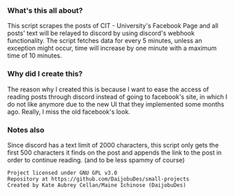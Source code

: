 ### What's this all about?

This script scrapes the posts of CIT - University's Facebook Page
and all posts' text will be relayed to discord by using discord's webhook functionality.
The script fetches data for every 5 minutes, unless an exception might occur, time will increase 
by one minute with a maximum time of 10 minutes.

### Why did I create this?

The reason why I created this is because I want to ease the access of 
reading posts through discord instead of going to facebook's site, in which I do not
like anymore due to the new UI that they implemented some months ago. Really, I miss the 
old facebook's look.

### Notes also

Since discord has a text limit of 2000 characters, this script only gets the first 500 characters it 
finds on the post and appends the link to the post in order to continue reading. (and to be less spammy of course)

```
Project licensed under GNU GPL v3.0
Repository at https://github.com/DaijobuDes/small-projects
Created by Kate Aubrey Cellan/Maine Ichinose (DaijobuDes)
```
